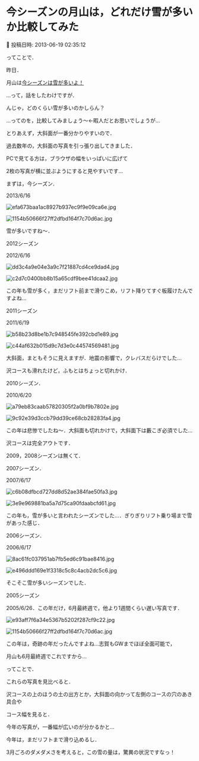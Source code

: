 # 今シーズンの月山は，どれだけ雪が多いか比較してみた

📅 投稿日時: 2013-06-19 02:35:12

ってことで．


昨日．


月山は[今シーズンは雪が多いよ！](e503aa02d2c90624281dafa505275e0f5.md)


…って，話をしたわけですが．





んじゃ，どのくらい雪が多いのかしらん？


…ってのを，比較してみましょう～←暇人だとお思いでしょうが…





とりあえず，大斜面が一番分かりやすいので．


過去数年の，大斜面の写真を引っ張り出してきました．


PCで見てる方は，ブラウザの幅をいっぱいに広げて


2枚の写真が横に並ぶようにすると見やすいです…





まずは，今シーズン．


2013/6/16




![efa673baa1ac8927b937ec9f9e09ca6e.jpg](images/efa673baa1ac8927b937ec9f9e09ca6e.jpg)



![1154b50666f27ff2dfbd164f7c70d6ac.jpg](images/1154b50666f27ff2dfbd164f7c70d6ac.jpg)




雪が多いですね～．





2012シーズン


2012/6/16




![dd3c4a9e04e3a9c7f21887cd4ce9dad4.jpg](images/dd3c4a9e04e3a9c7f21887cd4ce9dad4.jpg)



![c2d7c0400bb8b15a65cdf9bee41dcaa2.jpg](images/c2d7c0400bb8b15a65cdf9bee41dcaa2.jpg)




この年も雪が多く，まだリフト前まで滑りこめ，リフト降りてすぐ板履けたんですよね…





2011シーズン


2011/6/19




![b58b23d8be1b7c948545fe392cbd1e89.jpg](images/b58b23d8be1b7c948545fe392cbd1e89.jpg)



![c44af632b015d9c7d3e0c44574569481.jpg](images/c44af632b015d9c7d3e0c44574569481.jpg)




大斜面，まともそうに見えますが．地震の影響で，クレバスだらけでした…


沢コースも滑れたけど，ふもとはちょっと切れかけ．





2010シーズン．


2010/6/20




![a79eb83caab57820305f2a0bf9b7802e.jpg](images/a79eb83caab57820305f2a0bf9b7802e.jpg)



![9c92e39d3ccb79dd39ce68cb28283fa4.jpg](images/9c92e39d3ccb79dd39ce68cb28283fa4.jpg)




この年は悲惨でしたね～．大斜面も切れかけで，大斜面下は藪こぎ必須でした…


沢コースは完全アウトです．





2009，2008シーズンは無くて．


2007シーズン．


2007/6/17




![c6b08dfbcd727dd8d52ae384fae50fa3.jpg](images/c6b08dfbcd727dd8d52ae384fae50fa3.jpg)



![3e9e969881ba5a7d75ca90fdaabcfd61.jpg](images/3e9e969881ba5a7d75ca90fdaabcfd61.jpg)




この年も，雪が多いと言われたシーズンでした…．ぎりぎりリフト乗り場まで雪があった感じ．





2006シーズン．


2006/6/17




![8ac61fc037951ab7fb5ed6c91bae8416.jpg](images/8ac61fc037951ab7fb5ed6c91bae8416.jpg)



![e496ddd169e1f3318c5c8c4acb2dc5c6.jpg](images/e496ddd169e1f3318c5c8c4acb2dc5c6.jpg)




そこそこ雪が多いシーズンでした．





2005シーズン


2005/6/26．この年だけ，6月最終週で，他より1週間くらい遅い写真です．




![e93aff7f6a34e5367b5202f287cf9c22.jpg](images/e93aff7f6a34e5367b5202f287cf9c22.jpg)



![1154b50666f27ff2dfbd164f7c70d6ac.jpg](images/1154b50666f27ff2dfbd164f7c70d6ac.jpg)




この年は，奇跡の年だったんですよね…志賀もGWまでほぼ全面可能で，


月山も6月最終週でこれですから…





ってことで．


これらの写真を見比べると．


沢コースの上のほうの土の出方とか，大斜面の向かって左側のコースの穴のあき具合や


コース幅を見ると．


今年の写真が，一番幅が広いのが分かるかと…





今年は，まだリフトまで滑り込めるし．


3月ごろのダメダメさを考えると，この雪の量は，驚異の状況ですなっ！
